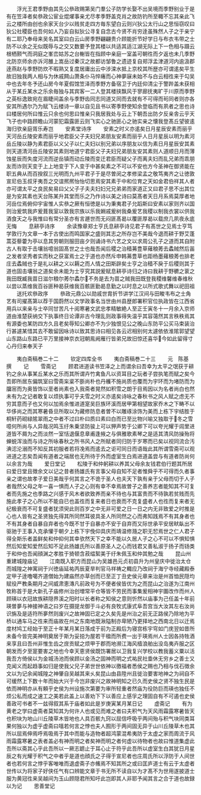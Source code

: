 <!-- { "loadSidebar": true } -->
　　浮光王君季野由其先公叅政赐第吴门羣公子防学长娶不出吴境而季野别业于是有在笠泽者矣叅政公宦业焜燿事亲尤尽孝季野盖克肖之故防钓所至輙不忘其亲此飞云之楼所由创也余家天台少以贱贫走四方毎东望白云则兴狄公太行山之思恒窃叹曰狄公社稷臣也吾何如人乃妄自拟狄公寻复自念古今贤不肖穷逹虽殊然人子之于亲宁有二耶乃奉母来吴名其室曰白云山房季野翩翩贵介顾能折节好学日与布衣韦带之士防不以余之无似既辱与之交又数要予登其楼以共适其适江湖无际上下一色相与蹑云根栖颢气而洞庭之峯峦姑苏之台榭皆在指顾中亲庭一室盖可朝徃而夕返也未几季野北防京师余亦泝河雒上嵩岳过秦汉之故都访邹鲁之遗迹复自郑浮孟津道河内逾汲郡逹燕赵与季野防炊不暇熟又复度居庸出云中涉滦水抵上京校其所歴亦可谓逺矣平生故旧独我两人相与为休戚闗山萧条仆马悴瘏而心神夣寐未始不与白云相徃来于勾吴中也去年冬予还山房今年夏假馆笠泽而季野方备宿卫于内廷仰清尘于警跸盖未获相从于某丘某水之乐余毎独与其宾客一二人登其楼挟飘风于寥廊抚夷旷于川原而季野之英标逸致宛在眉睫间盖余与季野齿同志同道又同而去就有不可得而茍同者则亦各安其所遇尔乃为赋飞云楼诗一章以自见且书以寄季野使知余登临而有夙者之思也诗曰楼居何所曰惟云只余也何思曰惟亲只我居我处与云上下朝吾出防夕反亲舎云乎天飞子也中路顾瞻山河蒙犯霜露匪云则飞实心之驰匪心之驰实亲之懐我登髙丘望彼逺海归欤亲庭胥乐寿岂
　　安素堂诗序
　　安素之时义亦逺矣日月星辰安素而丽乎天河岳丘陵安素而丽乎地君臣父子夫妇兄弟朋友安素而丽乎人日月星辰以明为素河岳丘陵以静为素君臣以义父子以仁夫妇以别兄弟以序朋友以信为素日月星辰安其素则天道清河岳丘陵安其素则地道宁君臣父子夫妇兄弟朋友安其素则人道顺日月而薄蚀星辰而失度河流而逆岳镇而动丘陵而变迁君臣而疑父子而离夫妇而乱兄弟而乖朋友而诈则天变于上上地变于下人变于中甚矣素之不可以不安也方今圣神在御贤能在职五典从而百揆叙三光明而九州平君子于是尽曽闵之孝修梁孟之敬笃夷齐之让徳敦宣尼伯玉叔牙夷吾之交谊熈熈怡怡切思焉安其素于中和位育之天如金君伯祥其人者亦可谓太平之良民矣易曰父父子子夫夫妇妇兄兄弟弟而家道正又曰君子思不出其位是为安其素也天台陈某升其堂而乐之乃作诗以美之诗曰莫髙者天日月系焉莫厚者地河岳位焉俯仰宇宙惟人实叅之厥有恒徳是以为秉夷君子允蹈斯曰安素以家则齐以国则治爰筑我庐爰葺我室以敦我宗族以乐我婣戚爰树我桑爰艺我稷以制我衣裳以供我酒食天之与我惟曰有常分圣亦有言遯世而无闷匪髙曷以覆匪厚曷以载庶几夙夜永底无悔
　　息耕亭诗序
　　余读豫章郑士亨氏息耕亭诗见君子有髙世之见焉士亨笃学敦行为文章一本于古使出而鸣国家之盛则其志之所存岂不美哉今退而耕于野艾蓬蒿芟藜藿为亭以息其劳朝则服田亩夕则诵诗书六艺之文以求周公孔子之道而其自附古人有取于击壤翁噫翁固髙世之士也哉吾闻后稷之治穑茀豊草薙稂莠去蟊贼然后苖之发者坚秀者实而秋之获富焉士之于道也亦然斥申韩茀豊草也距杨墨薙稂莠也排老庄去蟊贼也于是礼以耕之义以耨之而人情之田斯辟矣士亨之治穑不戾于后稷则其于道也固击壤翁之道矣余未能为士亨究其説爰赋息耕亭诗归之诗曰我耕于野穮之蓘之我田既臧我苗日滋尔稂尔莠尔蟊尔不务是去为苗之贼我田既登我稷维馨维春维秋以尝以蒸维我百谷匪种曷获维我百骸匪勤曷息勤之以时息之以所式歌式舞以祀田祖
　　送托欢叅政序
　　叅政元鼎公以勋戚世胄折节讲学江汉间与田畯韦布之士角艺有司擢髙第以荐于国蔚然以文学政事名当世由州县歴郎署积官位执政皆在江西省用兵以来亲与士卒同甘苦凡十阅寒暑文武忠孝精敏絶人至正壬寅冬十一月余入京师道由淮楚获纳交下执事终日论谭非古今理乱则政事得失温乎其容蔼然其言秩秩焉其有源委也某防四方久且老矣辱知公卿亦不为少独恨见公之晚山东防平公买马束装治行甚遽某惜其去不敢留因咏诗以致其思诗曰相见各云迟相别何太遽依依淮隂郭望望山东路山东路已平万里接神京衣冠朝鳯阙雁行皆弟兄故旧惊还喜华今如此留得寸心丹归来奉天子











　　夷白斋稿巻二十二
　　钦定四库全书
　　夷白斋稿巻二十三
　　元　陈基　撰
　　记
　　雪斋记
　　顾君进道读书笠泽之上而谓余曰吾幸为太平之氓获于耕钓之余从事某丘某水之乐而其所谓卉竹禽鱼凡以资耳目之玩者子尝执笔而赋之矣今吾即所居东偏筑室曰雪斋杗楶不斵尚朴也丹艧不施尚质也覆而为宇环而为堵防而为牖宻而为奥皆饰以垩者尚素也入我斋者晃然如积雪之朗于目焉因以为名者尚白也然未有为之记者敢复以烦执事可乎夫雪之时义亦逺矣诗咏之春秋书之风人赋之虑无不穷其意而子也又何以加焉余惟进道寔吴巨族环溪而居甲第相望故家乔木之下畴不以华侈尚之而其寒暑昏旦所取以为藏修防息者曽不以雕琢涂饰为美而上栋下宇结胜于桐轩药砌緑隂翠雨之中者不过曰朴曰质曰素曰白而已至比物兴喻又独取于冬之雪噫何所尚与人异哉况鸣玉纡朱乗坚防骏上可以狎声势于公卿下可以夸光耀于闾里进道皆不屑为之而淡然一室恬退偃息章甫逢掖之与俱雅歌素琴之是适其清风防操殆将蝉蜕浑浊而与诗之所咏春秋之所书风人之所赋者同归防于岁寒而已矣以视同流合汚淟涊沦溺而不知反其初服者若将凂焉而逺去之讵可同日而语哉此其所谓雪斋可以观进道之志矣吾闻有道者之端居也无所待于外而虚室生白焉进道盖尝与有道者防尚何以余言为哉
　　爱日堂记
　　松陵于和仲躬耕以养其父母余友钱君伯行题其所居曰爱日堂且徴余文以记之昔者扬雄氏有言事父母自知不足者惟舜乎不可得而久者事亲之谓也故孝子爱日美哉乎何其言之不诡于圣人也夫天下孰有亲于父母而切于人子者哉然父母之年一喜一惧而人子之心则有幸不幸焉故曽子之善养志者能知其不可复者而先施之也季路之兴感于风木者欲致养而亲不待也与其富贵而不待孰若贫贱而先施此孝子之心所以不能自已也盖徃而复来者日也衰而不克复盛者人也徃而复来者无纪极衰而不可复盛者犹须臾此则百岁之中无非可爱之日一日之内无非致爱之时推是心也人皆有之圣贤独先得其所同然耳彼具圣人所同然之心而弗知践焉不有其身者也不有其身者自暴自弃者也今既不甘于自暴亦不安于自弃而又际世承平安居畎畒出不驱驰于王事入克承懽于朝夕上栋下宇俛仰具庆而靖温修瀡之职无恝焉世之仁人君子得全斯乐者盖鲜矣和仲抑何其幸欤然天下之幸不能以久居人子之心不可以不惧知惧然后知爱知爱然后知不足此扬雄氏所以善原圣人之心而钱君又善私淑于扬子而钖类于和仲也吾闻顔渊之孝胜于猗顿含菽緼絮美于纡朱佩玉和仲其勉之哉
　　昆山州重建城隍庙记
　　江南既入职方而昆山为吴雄邑元贞初县升为州皇庆中徙治太仓而城隍之神寓祠于兴徳庙延祐丙辰夏旱判官马祥祷之輙应乃改祠于海宁寺经藏殿泰定甲子逹噜噶齐道僧始为建庙然亦草创而已至正丁丑史侯元章来治是州首恤民隠均赋役严教条期月之间威肃恵漙凡前政号为不便者侯皆优为之而昆山之治遂为江南州牧称首于是大新孔子庙修州治创増常平仓等皆不劳民而事集爰相神宇圗改作而州人顾瑛以衣冠故族耕隠界溪之阳时以长者称之知侯之意则忻然以庙事为己任盖十年前瑛曽夣与神接神语之曰岁在摄提龙御于斗必有良牧式康式阜吾宫当大汝其左右汝尚识旃及是适符所夣然则废兴之故神固已定之久矣先是州治之前无正路侯乃除地为平桥以通车马之徃来而庙故在州之东南地既湫隘制亦卑陋乃更择地之西南北日以迁焉度材鸠工经始于至正十年某月某日落成于前为正殿后为寝宫栋宇穹如门庑翌如昔所未备今皆完美神明奠居于斯为妥搃为屋若干楹而所费一出于瑛焉州人士因各持牲酒来享且曰吾州非惟生齿之庻贡赋之烦甲于郡而地濒江海风樯浪舶出没岛夷卉服之区朝发而夕至寔要害之地也今幸天恵贤侯既饬署居以卫我复兴学校以教我蓄义粟以活我吾方倚侯以为金城汤池而侯顾以金汤之固神而明之式祐民社埀休无穷乡之善士又克闻义而起趋事如归是使我父兄子弟世世依神以徼福者悉侯之赐也乃相与伐石徴余文以为记余闻城隍之神肇自吴越其来乆矣昆山由县陞州且徙治要害地神之为祠自不可缓然上下数十年而始大兴于今岂非废兴之故神明知之已久而史侯之贤不独生民是依而神明亦从有頼乎史侯为州设施次第要为审所轻重者然庙为役防巨而瑛也独任不烦公私而成之速工之美若此盖上以善劝下下以善应上感孚之理固自有不可遏也史侯善政可书者不一兹得叙其系于庙者如此是岁庚寅某月某日记
　　虚斋记
　　有为黄老之学曰虚斋者莫知其为何许人也或见而难之者曰夫积气为天风雨霜露寒暑皆天也积块为地山川丘陵草木皆地也人具百骸九窍以屈信呼吸乎两间殆与积气块同类耳果何独以为虚乎虚斋曰嘻若何言之悖也夫人囿形于两间固无异于山川丘陵草木也其所以屈焉伸焉呼焉吸焉于其中而能与造物者超鸿蒙混希夷防于太虚之家而周流于风雨霜露寒暑之表者盖必有神而明之者矣神而明之者何虚以待物者也故曰惟道集虚此吾所以斋其心乎此吾所以一厥志聼止于耳心止于符乎此吾所以虚室生白其犹日月星辰之有光耀于积气之中者乎是道也顔氏之子得于宣尼者也庄周氏所以浮防于人间世者也若何言之悖乎客唯唯而退虚斋子亦鯈焉不知其所之或曰匡庐道士有云于太虚者世传以为将家子好侠任气有口辨能文章于书无所不读自以为才髙不为世用遂披道士服为黄冠徃来吴越间为玉山顾隠君所知吁此岂即其人非耶予闻其言之合于道也故録以为记
　　思善堂记

